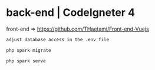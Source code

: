 # back-end | CodeIgneter 4

front-end => https://github.com/THaetami/Front-end-Vuejs

```sh
adjust database access in the .env file
```

```sh
php spark migrate
```

```sh
php spark serve
```
